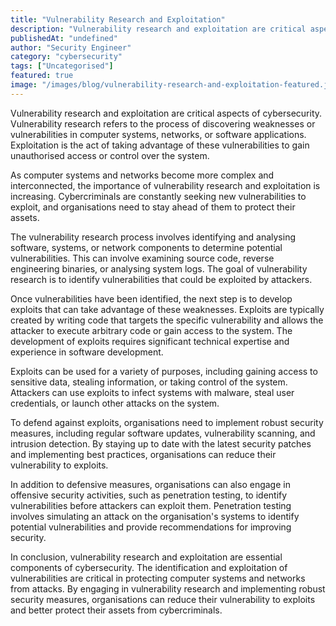 ```yaml
---
title: "Vulnerability Research and Exploitation"
description: "Vulnerability research and exploitation are critical aspects of cybersecurity. Vulnerability research refers to the process of discovering weaknesses or vulnera..."
publishedAt: "undefined"
author: "Security Engineer"
category: "cybersecurity"
tags: ["Uncategorised"]
featured: true
image: "/images/blog/vulnerability-research-and-exploitation-featured.jpeg"
---
```


Vulnerability research and exploitation are critical aspects of cybersecurity. Vulnerability research refers to the process of discovering weaknesses or vulnerabilities in computer systems, networks, or software applications. Exploitation is the act of taking advantage of these vulnerabilities to gain unauthorised access or control over the system.

As computer systems and networks become more complex and interconnected, the importance of vulnerability research and exploitation is increasing. Cybercriminals are constantly seeking new vulnerabilities to exploit, and organisations need to stay ahead of them to protect their assets.

The vulnerability research process involves identifying and analysing software, systems, or network components to determine potential vulnerabilities. This can involve examining source code, reverse engineering binaries, or analysing system logs. The goal of vulnerability research is to identify vulnerabilities that could be exploited by attackers.

Once vulnerabilities have been identified, the next step is to develop exploits that can take advantage of these weaknesses. Exploits are typically created by writing code that targets the specific vulnerability and allows the attacker to execute arbitrary code or gain access to the system. The development of exploits requires significant technical expertise and experience in software development.

Exploits can be used for a variety of purposes, including gaining access to sensitive data, stealing information, or taking control of the system. Attackers can use exploits to infect systems with malware, steal user credentials, or launch other attacks on the system.

To defend against exploits, organisations need to implement robust security measures, including regular software updates, vulnerability scanning, and intrusion detection. By staying up to date with the latest security patches and implementing best practices, organisations can reduce their vulnerability to exploits.

In addition to defensive measures, organisations can also engage in offensive security activities, such as penetration testing, to identify vulnerabilities before attackers can exploit them. Penetration testing involves simulating an attack on the organisation's systems to identify potential vulnerabilities and provide recommendations for improving security.

In conclusion, vulnerability research and exploitation are essential components of cybersecurity. The identification and exploitation of vulnerabilities are critical in protecting computer systems and networks from attacks. By engaging in vulnerability research and implementing robust security measures, organisations can reduce their vulnerability to exploits and better protect their assets from cybercriminals.
